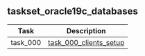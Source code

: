 ## taskset_oracle19c_databases

| Task | Description |
| --- | --- |
| task_000 |   [task_000_clients_setup](home/databases/oracle19c/taskset_oracle19c_databases/task_000_clients_setup) |

